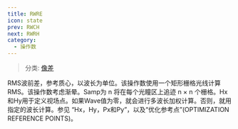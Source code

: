 ```yaml
---
title: RWRE
icon: state
prev: RWCH
next: RWRH
category:
  - 操作数
---
```


> 分类: [像差](/hb/operands/131/885/  "Zemax 操作数 像差")

RMS波前差，参考质心，以波长为单位。该操作数使用一个矩形栅格光线计算RMS。该操作数考虑渐晕。Samp为 n 将在每个光瞳区上追迹 n × n 个栅格。Hx和Hy用于定义视场点。如果Wave值为零，就会进行多波长加权计算。否则，就用指定的波长计算。参见 “Hx，Hy，Px和Py”，以及“优化参考点”(OPTIMIZATION REFERENCE POINTS)。